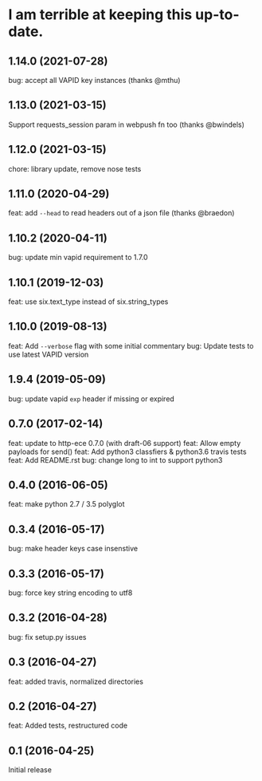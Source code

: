 # I am terrible at keeping this up-to-date.

## 1.14.0 (2021-07-28)
bug: accept all VAPID key instances (thanks @mthu)

## 1.13.0 (2021-03-15)
Support requests_session param in webpush fn too (thanks @bwindels)

## 1.12.0 (2021-03-15)
chore: library update, remove nose tests

## 1.11.0 (2020-04-29)
feat: add `--head` to read headers out of a json file (thanks @braedon)

## 1.10.2 (2020-04-11)
bug: update min vapid requirement to 1.7.0

## 1.10.1 (2019-12-03)
feat: use six.text_type instead of six.string_types

## 1.10.0 (2019-08-13)
feat: Add `--verbose` flag with some initial commentary
bug: Update tests to use latest VAPID version

## 1.9.4 (2019-05-09)
bug: update vapid `exp` header if missing or expired

## 0.7.0 (2017-02-14)
feat: update to http-ece 0.7.0 (with draft-06 support)
feat: Allow empty payloads for send()
feat: Add python3 classfiers & python3.6 travis tests
feat: Add README.rst
bug: change long to int to support python3

## 0.4.0 (2016-06-05)
feat: make python 2.7 / 3.5 polyglot

## 0.3.4 (2016-05-17)
bug: make header keys case insenstive

## 0.3.3 (2016-05-17)
bug: force key string encoding to utf8

## 0.3.2 (2016-04-28)
bug: fix setup.py issues

## 0.3 (2016-04-27)
feat: added travis, normalized directories


## 0.2 (2016-04-27)
feat: Added tests, restructured code


## 0.1 (2016-04-25)

Initial release
